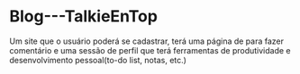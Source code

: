 # Blog---TalkieEnTop

Um site que o usuário poderá se cadastrar, terá uma página de para fazer comentário e uma sessão de perfil que terá ferramentas de produtividade e
desenvolvimento pessoal(to-do list, notas, etc.)

